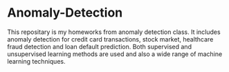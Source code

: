 # Anomaly-Detection
This repositary is my homeworks from anomaly detection class. 
It includes anomaly detection for credit card transactions, stock market, healthcare fraud detection and loan default prediction. 
Both supervised and unsupervised learning methods are used and also a wide range of machine learning techniques.
